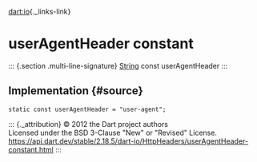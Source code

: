 [dart:io](../../dart-io/dart-io-library){._links-link}

userAgentHeader constant
========================

::: {.section .multi-line-signature}
[String](../../dart-core/string-class) const userAgentHeader
:::

Implementation {#source}
--------------

``` {.language-dart data-language="dart"}
static const userAgentHeader = "user-agent";
```

::: {._attribution}
© 2012 the Dart project authors\
Licensed under the BSD 3-Clause \"New\" or \"Revised\" License.\
<https://api.dart.dev/stable/2.18.5/dart-io/HttpHeaders/userAgentHeader-constant.html>
:::
